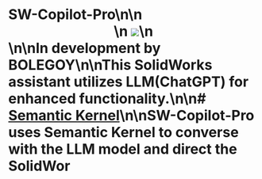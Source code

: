 # SW-Copilot-Pro\n\n<div align="center">\n    <img src="./Copilot.Sw/Assets/Icons/SolidWorksCopilot.png"/>\n</div>\n\n**In development by BOLEGOY**\n\nThis SolidWorks assistant utilizes LLM(ChatGPT) for enhanced functionality.\n\n# [Semantic Kernel](https://github.com/microsoft/semantic-kernel)\n\nSW-Copilot-Pro uses Semantic Kernel to converse with the LLM model and direct the SolidWor